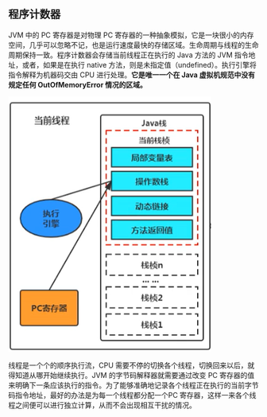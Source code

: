 ## 程序计数器

JVM 中的 PC 寄存器是对物理 PC 寄存器的一种抽象模拟，它是一块很小的内存空间，几乎可以忽略不记，也是运行速度最快的存储区域。生命周期与线程的生命周期保持一致。程序计数器会存储当前线程正在执行的 Java 方法的 JVM 指令地址，或者，如果是在执行 native 方法，则是未指定值（undefined）。执行引擎将指令解释为机器码交由 CPU 进行处理。**它是唯一一个在 Java 虚拟机规范中没有规定任何 OutOfMemoryError 情况的区域。**

![程序计数器](../images/20201216215743607.png)

线程是一个个的顺序执行流，CPU 需要不停的切换各个线程，切换回来以后，就得知道从哪开始继续执行。JVM 的字节码解释器就需要通过改变 PC 寄存器的值来明确下一条应该执行的指令。为了能够准确地记录各个线程正在执行的当前字节码指令地址，最好的办法是为每一个线程都分配一个PC 寄存器，这样一来各个线程之间便可以进行独立计算，从而不会出现相互干扰的情况。

